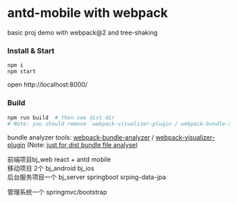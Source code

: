 # antd-mobile with webpack

basic proj demo with webpack@2 and tree-shaking

### Install & Start

```shell
npm i  
npm start
```

open http://localhost:8000/

### Build

```sh
npm run build  # then see dist dir
# Note: you should remove `webpack-visualizer-plugin / webpack-bundle-analyzer` code in webpack.config.js file for production environment.
```

bundle analyzer tools:
[webpack-bundle-analyzer](https://www.npmjs.com/package/webpack-bundle-analyzer) /
[webpack-visualizer-plugin](https://www.npmjs.com/package/webpack-visualizer-plugin)
(Note: [just for dist bundle file analyse](https://github.com/th0r/webpack-bundle-analyzer/issues/86))

前端项目bj_web          react + antd mobile   
移动项目 2个 bj_android bj_ios      
后台服务项目一个   bj_server springboot srping-data-jpa

管理系统一个      springmvc/bootstrap 
